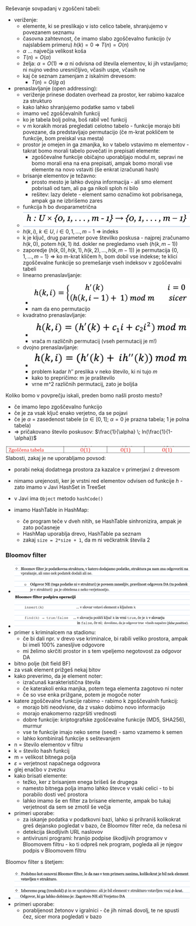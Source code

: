 Reševanje sovpadanj v zgoščeni tabeli:
- veriženje:
	- elemente, ki se preslikajo v isto celico tabele, shranjujemo v povezanem seznamu
	- časovna zahtevnost, če imamo slabo zgoščevalno funkcijo (v najslabšem primeru) $h(k) = 0$ => $T(n) = O(n)$
	- $\alpha$ ... največja velikost koša
	- $T(n) = O(\alpha)$
	- želja: $\alpha = O(1)$ => $\alpha$ ni odvisna od števila elementov, ki jih vstavljamo; ni nujno vedno uresničljivo, včasih uspe, včasih ne
	- kaj če seznam zamenjam z iskalnim drevesom:
		- $T(n) = O(lg \; \alpha)$
- prenaslavljanje (open addressing):
	- veriženje prinese dodaten overhead za prostor, ker rabimo kazalce za strukturo
	- kako lahko shranjujemo podatke samo v tabeli
	- imamo več zgoščevalnih funkcij
	- ko je tabela bolj polna, boš rabil več funkcij
	- v m korakih moraš pregledati celotno tabelo - funkcije morajo biti povezane, da predstavljajo permutacijo (če m-krat pokličem te funkcije, bom preiskal vsa mesta)
	- prostor je omejen in ga zmanjka, ko v tabelo vstavimo m elementov - takrat bomo morali tabelo povečati in prepisati elemente:
		- zgoščevalne funkcije običajno uporabljajo modul $m$, sepravi ne bomo morali ena na ena prepisati, ampak bomo morali vse elemente na novo vstaviti (še enkrat izračunati hash)
	- brisanje elementov je težavno:
		- prosto mesto je lahko dvojna informacija - ali smo element pobrisali od tam, ali pa ga nikoli sploh ni bilo
		- rešitev: lazy delete - element samo označimo kot pobrisanega, ampak ga ne izbrišemo zares
	- funkcija h bo dvoparametrična
	- ![400](../../Images3/Pasted%20image%2020250415085817.png)
	- $h(k, i)$, $k \in U$, $i \in {0, 1, ... , m-1}$ => indeks
	- k je ključ, drug parameter pove številko poskusa - najprej zračunamo $h(k,0)$, potem $h(k, 1)$ itd. dokler ne pregledamo vseh ($h(k, m-1)$)
	- zaporedje $(h(k,0), h(k,1), h(k,2), ... , h(k,m-1))$ je permutacija $\{0,1,...,m-1\}$ => ko m-krat kličem h, bom dobil vse indekse; te klici zgoščevalne funkcije so premešanje vseh indeksov v zgoščevalni tabeli
	- linearno prenaslavljanje:
		- ![400](../../Images3/Pasted%20image%2020250415091914.png)
		- nam da eno permutacijo
	- kvadratno prenaslavljanje:
		- ![400](../../Images3/Pasted%20image%2020250415091933.png)
		- vrača m različnih permutacij (vseh permutacij je m!)
	- dvojno prenaslavljanje:
		- ![400](../../Images3/Pasted%20image%2020250415092006.png)
		- problem kadar $h''$ preslika v neko število, ki ni tujo $m$
		- kako to prepričimo: m je praštevilo
		- vrne m^2 različnih permutacij, zato je boljša

Koliko bomo v povprečju iskali, preden bomo našli prosto mesto?
- če imamo lepo zgoščevalno funkcijo
- če je za vsak ključ enako verjetno, da se pojavi
- če je $\alpha$ = zasedenost tabele ($\alpha \in [0,1]$; $\alpha = 0$ je prazna tabela; 1 je polna tabela)
- => pričakovano število poskusov: $\frac{1}{\alpha} \; ln(\frac{1}{1-\alpha})$

![500](../../Images3/Pasted%20image%2020250415093918.png)
Slabosti, zakaj je ne uporabljamo povsod:
- porabi nekaj dodatnega prostora za kazalce v primerjavi z drevesom
- nimamo urejenosti, ker je vrstni red elementov odvisen od funkcije $h$ - zato imamo v Javi HashSet in TreeSet

- v Javi ima `Object` metodo `hashCode()`
- imamo HashTable in HashMap:
	- če program teče v dveh nitih, se HashTable sinhronizira, ampak je zato počasneje
	- HashMap uporablja drevo, HashTable pa seznam
	- zakaj `size = 2*size + 1`, da m ni večkratnik števila 2

### Bloomov filter

- ![600](../../Images3/Pasted%20image%2020250415100754.png)
- ![600](../../Images3/Pasted%20image%2020250415100937.png)
- primer s kriminalcem na stadionu:
	- če bi dali npr. v drevo vse kriminalce, bi rabili veliko prostora, ampak bi imeli 100% zanesljive odgovore
	- mi želimo skrčiti prostor in s tem vpeljemo negotovost za odgovor DA
- bitno polje (bit field BF)
- za vsak element prižgeš nekaj bitov
- kako preverimo, da je element noter:
	- izračunaš karakteristična števila
	- če katerakoli enka manjka, potem tega elementa zagotovo ni noter
	- če so vse enka prižgane, potem je mogoče noter
- katere zgoščevalne funkcije rabimo - rabimo k zgoščevalnih funkcij:
	- morajo biti neodvisne, da z vsako dobimo novo informacijo
	- morajo enakomerno razpršiti vrednosti
	- dobre funkcije: kriptografske zgoščevalne funkcije (MD5, SHA256), murmur
	- vse te funkcije imajo neko seme (seed) - samo vzamemo k semen
	- lahko kombiniraš funkcije s seštevanjem
- n = število elementov v filtru
- k = število hash funkcij
- m = velikost bitnega polja
- $\varepsilon$ = verjetnost napačnega odgovora
- glej enačbo v zvezku
- kako brisati elemente:
	- težko, ker z brisanjem enega brišeš še drugega
	- namesto bitnega polja imamo lahko števce v vsaki celici - to bi porabilo dosti več prostora
	- lahko imamo še en filter za brisane elemente, ampak bo tukaj verjetnost da sem se zmotil še večja
- primeri uporabe:
	- za iskanje podatka v podatkovni bazi, lahko si prihraniš kolikokrat greš dejansko pogledat v bazo, če Bloomov filter reče, da nečesa ni
	- detekcija škodljivih URL naslovov
	- antivirusni programi: hranijo podpise škodljivih programov v Bloomovem filtru - ko ti odpreš nek program, pogleda ali je njegov podpis v Bloomovem filtru

Bloomov filter s štetjem:
- ![600](../../Images3/Pasted%20image%2020250415104354.png)
- primeri uporabe:
	- porabljenost žetonov v igralnici - če jih nimaš dovolj, te ne spusti čez, sicer mora pogledati v bazo